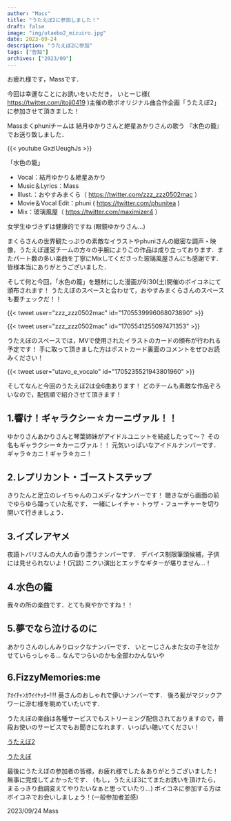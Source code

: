 ```yaml
---
author: "Mass"
title: "うたえぼ2に参加しました！"
draft: false
image: "img/utaebo2_mizuiro.jpg"
date: 2023-09-24
description: "うたえぼ2に参加"
tags: ["告知"]
archives: ["2023/09"]
---
```


お疲れ様です，Massです．

今回は幸運なことにお誘いをいただき，
いとーじ様( https://twitter.com/itoji0419 )主催の歌ボオリジナル曲合作企画「うたえぼ2」に参加させて頂きました！

Massまくphuniチームは
結月ゆかりさんと紲星あかりさんの歌う
『水色の籠』でお送り致しました．

{{< youtube GxzlUeughJs >}}

「水色の籠」

* Vocal：結月ゆかり＆紲星あかり
* Music＆Lyrics：Mass
* Illust.：おやすみまくら（ https://twitter.com/zzz_zzz0502mac ）
* Movie＆Vocal Edit：phuni ( https://twitter.com/phunitea )
* Mix：玻璃風屋（ https://twitter.com/maximizer4 ）

女学生ゆづきずは健康的ですね (眼鏡ゆかりさん...)

まくらさんの世界観たっぷりの素敵なイラストやphuniさんの緻密な調声・映像，うたえぼ運営チームの方々の手腕によりこの作品は成り立っております．またパート数の多い楽曲を丁寧にMixしてくださった玻璃風屋さんにも感謝です．皆様本当にありがとうございました．

そして何と今回，「水色の籠」を題材にした漫画が9/30(土)開催のボイコネにて頒布されます！
うたえぼのスペースと合わせて，おやすみまくらさんのスペースも要チェックだ！！

{{< tweet user="zzz_zzz0502mac" id="1705539996068073890" >}}

{{< tweet user="zzz_zzz0502mac" id="1705541255097471353" >}}

うたえぼのスペースでは，MVで使用されたイラストのカードの頒布が行われる予定です！
手に取って頂きました方はポストカード裏面のコメントをぜひお読みください！

{{< tweet user="utavo_e_vocalo" id="1705235521943801960" >}}

そしてなんと今回のうたえぼ2は全6曲あります！
どのチームも素敵な作品ぞろいなので，配信順で紹介させて頂きます！

## 1.響け！ギャラクシー☆カーニヴァル！！
ゆかりさんあかりさんと琴葉姉妹がアイドルユニットを結成したって～？
その名もギャラクシー☆カーニヴァル！！
元気いっぱいなアイドルナンバーです．ギャラ☆カニ！ギャラ☆カニ！

## 2.レプリカント・ゴーストステップ
きりたんと足立のレイちゃんのコメディなナンバーです！
聴きながら画面の前でゆらゆら踊っていた私です．
一緒にレイチャ・トゥザ・フューチャーを切り開いて行きましょう．

## 3.イズレアヤメ
夜語トバリさんの大人の香り漂うナンバーです．
デバイス制限筆頭候補，子供には見せられないよ！(冗談)
ニクい演出とエッチなギターが堪りません...！

## 4.水色の籠
我々の所の楽曲です．とても爽やかですね！！

## 5.夢でなら泣けるのに
あかりさんのしんみりロックなナンバーです．
いとーじさんまた女の子を泣かせていらっしゃる...
なんでつらいのかも全部わかんないや

## 6.FizzyMemories:me
ｱｵｲﾁｬﾝｶﾜｲｲﾔｯﾀｰ!!!!
葵さんのおしゃれで儚いナンバーです．
後ろ髪がマジックアワーに滲む様を眺めていたいです．


うたえぼの楽曲は各種サービスでもストリーミング配信されておりますので，普段お使いのサービスでもお聞きになれます．いっぱい聴いてください！

[うたえぼ2](https://linkco.re/9Thc94zd)

[うたえぼ](https://linkco.re/t3mPARUD?lang=ja)

最後にうたえぼの参加者の皆様，お疲れ様でした＆ありがとうございました！
無事に完成してよかったです．
(もし，うたえぼ3にてまたお誘いを頂けたら，まるっきり曲調変えてやりたいなぁと思っていたり...)
ボイコネに参加する方はボイコネでお会いしましょう！(一般参加者並感)

2023/09/24 Mass